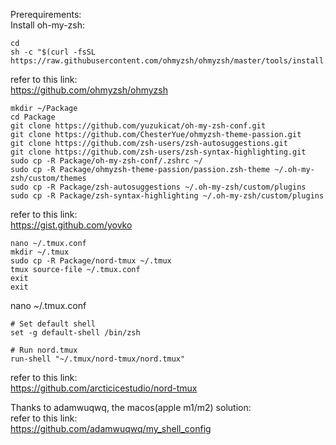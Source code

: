 Prerequirements:   
Install oh-my-zsh:   
```
cd
sh -c "$(curl -fsSL https://raw.githubusercontent.com/ohmyzsh/ohmyzsh/master/tools/install.sh)"
```

refer to this link:   
https://github.com/ohmyzsh/ohmyzsh   

```
mkdir ~/Package
cd Package
git clone https://github.com/yuzukicat/oh-my-zsh-conf.git
git clone https://github.com/ChesterYue/ohmyzsh-theme-passion.git
git clone https://github.com/zsh-users/zsh-autosuggestions.git
git clone https://github.com/zsh-users/zsh-syntax-highlighting.git
sudo cp -R Package/oh-my-zsh-conf/.zshrc ~/
sudo cp -R Package/ohmyzsh-theme-passion/passion.zsh-theme ~/.oh-my-zsh/custom/themes
sudo cp -R Package/zsh-autosuggestions ~/.oh-my-zsh/custom/plugins
sudo cp -R Package/zsh-syntax-highlighting ~/.oh-my-zsh/custom/plugins
```

refer to this link:   
https://gist.github.com/yovko   

```
nano ~/.tmux.conf
mkdir ~/.tmux
sudo cp -R Package/nord-tmux ~/.tmux
tmux source-file ~/.tmux.conf
exit
exit
```
nano ~/.tmux.conf   

```
# Set default shell
set -g default-shell /bin/zsh

# Run nord.tmux
run-shell "~/.tmux/nord-tmux/nord.tmux"
```

refer to this link:   
https://github.com/arcticicestudio/nord-tmux   

Thanks to adamwuqwq, the macos(apple m1/m2) solution:   
refer to this link:   
https://github.com/adamwuqwq/my_shell_config   
